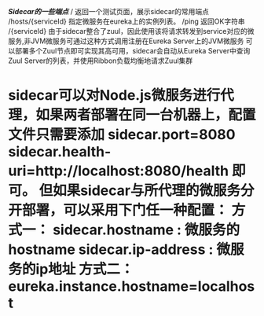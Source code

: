 **_Sidecar的一些端点_**
/ 返回一个测试页面，展示sidecar的常用端点
/hosts/{serviceId} 指定微服务在eureka上的实例列表。
/ping 返回OK字符串
/{serviceId} 由于sidecar整合了zuul，因此使用该将请求转发到service对应的微服务,非JVM微服务可通过这种方式调用注册在Eureka Server上的JVM微服务
可以部署多个Zuul节点即可实现其高可用，sidecar会自动从Eureka Server中查询Zuul Server的列表，并使用Ribbon负载均衡地请求Zuul集群

sidecar可以对Node.js微服务进行代理，如果两者部署在同一台机器上，配置文件只需要添加
sidecar.port=8080
sidecar.health-uri=http://localhost:8080/health
即可。
但如果sidecar与所代理的微服务分开部署，可以采用下门任一种配置：
方式一：
    sidecar.hostname : 微服务的hostname
    sidecar.ip-address : 微服务的ip地址
方式二：
    eureka.instance.hostname=localhost
========================================================================================
